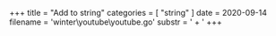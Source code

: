 +++
title = "Add to string"
categories = [ "string" ]
date = 2020-09-14
filename = 'winter\youtube\youtube.go'
substr = ' + '
+++
